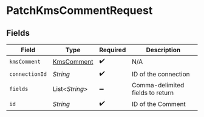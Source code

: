 # PatchKmsCommentRequest


## Fields

| Field                                           | Type                                            | Required                                        | Description                                     |
| ----------------------------------------------- | ----------------------------------------------- | ----------------------------------------------- | ----------------------------------------------- |
| `kmsComment`                                    | [KmsComment](../../models/shared/KmsComment.md) | :heavy_check_mark:                              | N/A                                             |
| `connectionId`                                  | *String*                                        | :heavy_check_mark:                              | ID of the connection                            |
| `fields`                                        | List\<*String*>                                 | :heavy_minus_sign:                              | Comma-delimited fields to return                |
| `id`                                            | *String*                                        | :heavy_check_mark:                              | ID of the Comment                               |